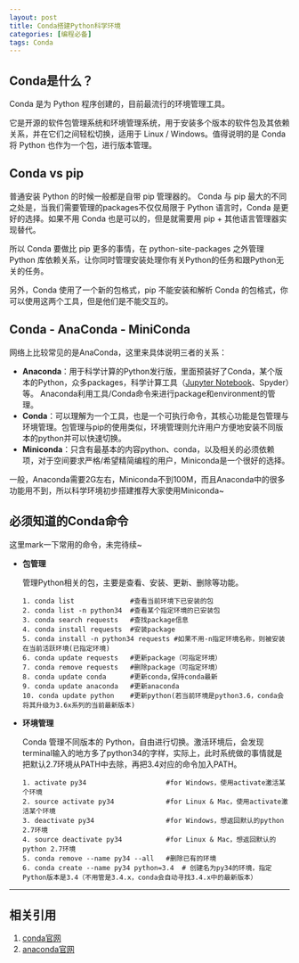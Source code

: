 ```yaml
---
layout: post
title: Conda搭建Python科学环境
categories: [编程必备]
tags: Conda
---
```


## Conda是什么？
Conda 是为 Python 程序创建的，目前最流行的环境管理工具。

它是开源的软件包管理系统和环境管理系统，用于安装多个版本的软件包及其依赖关系，并在它们之间轻松切换，适用于 Linux / Windows。值得说明的是 Conda 将 Python 也作为一个包，进行版本管理。

## Conda vs pip
普通安装 Python 的时候一般都是自带 pip 管理器的。 Conda 与 pip 最大的不同之处是，当我们需要管理的packages不仅仅局限于 Python 语言时，Conda 是更好的选择。如果不用 Conda 也是可以的，但是就需要用 pip + 其他语言管理器实现替代。

所以 Conda 要做比 pip 更多的事情，在 python-site-packages 之外管理 Python 库依赖关系，让你同时管理安装处理你有关Python的任务和跟Python无关的任务。

另外，Conda 使用了一个新的包格式，pip 不能安装和解析 Conda 的包格式，你可以使用这两个工具，但是他们是不能交互的。

## Conda - AnaConda - MiniConda
网络上比较常见的是AnaConda，这里来具体说明三者的关系：

- **Anaconda**：用于科学计算的Python发行版，里面预装好了Conda，某个版本的Python，众多packages，科学计算工具（[Jupyter Notebook](/blog/JupyterNotebook.html)、Spyder）等。 Anaconda利用工具/Conda命令来进行package和environment的管理。
- **Conda**：可以理解为一个工具，也是一个可执行命令，其核心功能是包管理与环境管理。包管理与pip的使用类似，环境管理则允许用户方便地安装不同版本的python并可以快速切换。
- **Miniconda**：只含有最基本的内容python、conda，以及相关的必须依赖项，对于空间要求严格/希望精简编程的用户，Miniconda是一个很好的选择。

一般，Anaconda需要2G左右，Miniconda不到100M，而且Anaconda中的很多功能用不到，所以科学环境初步搭建推荐大家使用Miniconda~


## 必须知道的Conda命令
这里mark一下常用的命令，未完待续~

- **包管理**

    管理Python相关的包，主要是查看、安装、更新、删除等功能。
    ```
    1. conda list              #查看当前环境下已安装的包
    2. conda list -n python34  #查看某个指定环境的已安装包
    3. conda search requests   #查找package信息
    4. conda install requests  #安装package
    5. conda install -n python34 requests #如果不用-n指定环境名称，则被安装在当前活跃环境(已指定环境)
    6. conda update requests   #更新package（可指定环境）
    7. conda remove requests   #删除package（可指定环境）
    8. conda update conda      #更新conda,保持conda最新
    9. conda update anaconda   #更新anaconda
    10. conda update python    #更新python(若当前环境是python3.6，conda会将其升级为3.6x系列的当前最新版本)
    ```


- **环境管理**

    Conda 管理不同版本的 Python，自由进行切换。激活环境后，会发现terminal输入的地方多了python34的字样，实际上，此时系统做的事情就是把默认2.7环境从PATH中去除，再把3.4对应的命令加入PATH。
    ```
    1. activate py34                    #for Windows，使用activate激活某个环境
    2. source activate py34             #for Linux & Mac，使用activate激活某个环境
    3. deactivate py34                  #for Windows，想返回默认的python 2.7环境
    4. source deactivate py34           #for Linux & Mac，想返回默认的python 2.7环境
    5. conda remove --name py34 --all   #删除已有的环境
    6. conda create --name py34 python=3.4  # 创建名为py34的环境，指定Python版本是3.4（不用管是3.4.x，conda会自动寻找3.4.x中的最新版本）
    ```


---
## 相关引用
1. [conda官网](https://conda.io/en/latest/)
2. [anaconda官网](https://www.anaconda.com/)